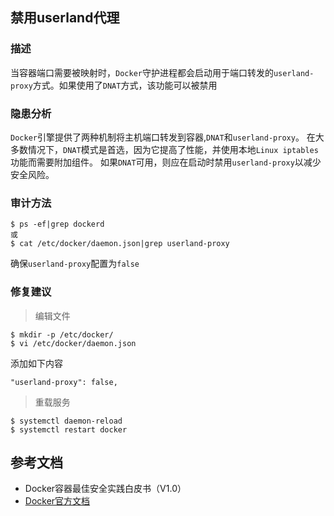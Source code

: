 ## 禁用userland代理

### 描述

当容器端口需要被映射时，`Docker`守护进程都会启动用于端口转发的`userland-proxy`方式。如果使用了`DNAT`方式，该功能可以被禁用

### 隐患分析

`Docker`引擎提供了两种机制将主机端口转发到容器,`DNAT`和`userland-proxy`。
在大多数情况下，`DNAT`模式是首选，因为它提高了性能，并使用本地`Linux iptables`功能而需要附加组件。
如果`DNAT`可用，则应在启动时禁用`userland-proxy`以减少安全风险。

### 审计方法

```shell script
$ ps -ef|grep dockerd
或
$ cat /etc/docker/daemon.json|grep userland-proxy
```

确保`userland-proxy`配置为`false`

### 修复建议

> 编辑文件

```shell script
$ mkdir -p /etc/docker/
$ vi /etc/docker/daemon.json
```

添加如下内容

```
"userland-proxy": false,
```

> 重载服务

```shell script
$ systemctl daemon-reload
$ systemctl restart docker
```

## 参考文档

- Docker容器最佳安全实践白皮书（V1.0）
- [Docker官方文档](https://docs.docker.com/)